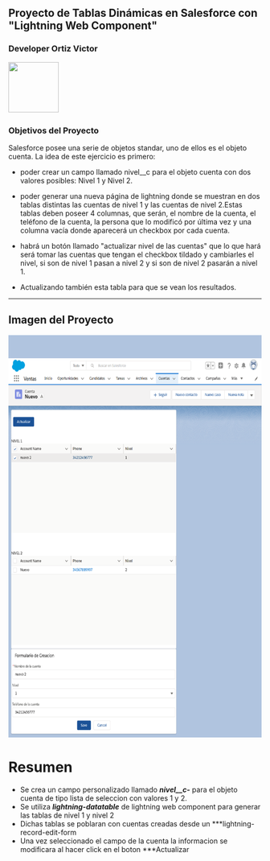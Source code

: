 ## Proyecto de Tablas Dinámicas en Salesforce con "Lightning Web Component"
### Developer **Ortiz Victor**
<img src="https://avatars0.githubusercontent.com/u/57049891?s=460&u=3479716881907edaf1bbcfa5c0a6b2ac52c2817d&v=4" width="100" height="100" />

### Objetivos del Proyecto

Salesforce posee una serie de objetos standar, uno de ellos es el objeto cuenta. La idea de este ejercicio es primero:

* poder crear un campo llamado nivel__c para el objeto cuenta con dos valores posibles: Nivel 1 y Nivel 2.

* poder generar una nueva página de lightning donde se muestran en dos tablas distintas las cuentas de nivel 1 y las cuentas de nivel 2.Estas tablas deben poseer 4 columnas, que serán, el nombre de la cuenta, el teléfono de la cuenta, la persona que lo modificó por última vez y una columna vacía donde aparecerá un checkbox por cada cuenta.

* habrá un botón llamado "actualizar nivel de las cuentas" que lo que hará será tomar las cuentas que tengan el checkbox tildado y cambiarles el nivel, si son de nivel 1 pasan a nivel 2 y si son de nivel 2 pasarán a nivel 1.

* Actualizando también esta tabla para que se vean los resultados.
___ 
## Imagen del Proyecto
<img src="https://raw.githubusercontent.com/ortizvictorw/Salesforce/master/Proyectos-Salesforce/Prueba-certaconsulting/Final.png" width="600" height="800" />

# Resumen
* Se crea un campo personalizado llamado ***nivel__c-*** para el objeto cuenta de tipo lista de seleccion con valores 1 y 2.
* Se utiliza ***lightning-datatable*** de lightning web component para generar las tablas de nivel 1 y nivel 2
* Dichas tablas se poblaran con cuentas creadas desde un ***lightning-record-edit-form 
* Una vez seleccionado el campo de la cuenta la informacion se modificara al hacer click en el boton ***Actualizar

 
